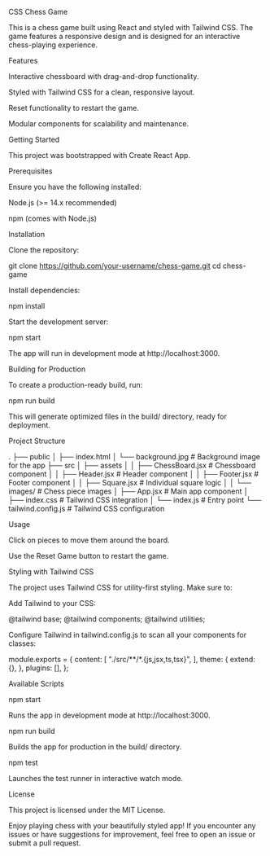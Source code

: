 CSS Chess Game

This is a chess game built using React and styled with Tailwind CSS. The game features a responsive design and is designed for an interactive chess-playing experience.

Features

Interactive chessboard with drag-and-drop functionality.

Styled with Tailwind CSS for a clean, responsive layout.

Reset functionality to restart the game.

Modular components for scalability and maintenance.

Getting Started

This project was bootstrapped with Create React App.

Prerequisites

Ensure you have the following installed:

Node.js (>= 14.x recommended)

npm (comes with Node.js)

Installation

Clone the repository:

git clone https://github.com/your-username/chess-game.git
cd chess-game

Install dependencies:

npm install

Start the development server:

npm start

The app will run in development mode at http://localhost:3000.

Building for Production

To create a production-ready build, run:

npm run build

This will generate optimized files in the build/ directory, ready for deployment.

Project Structure

.
├── public
│   ├── index.html
│   └── background.jpg   # Background image for the app
├── src
│   ├── assets
│   │   ├── ChessBoard.jsx  # Chessboard component
│   │   ├── Header.jsx      # Header component
│   │   ├── Footer.jsx      # Footer component
│   │   ├── Square.jsx      # Individual square logic
│   │   └── images/         # Chess piece images
│   ├── App.jsx             # Main app component
│   ├── index.css           # Tailwind CSS integration
│   └── index.js            # Entry point
└── tailwind.config.js      # Tailwind CSS configuration

Usage

Click on pieces to move them around the board.

Use the Reset Game button to restart the game.

Styling with Tailwind CSS

The project uses Tailwind CSS for utility-first styling. Make sure to:

Add Tailwind to your CSS:

@tailwind base;
@tailwind components;
@tailwind utilities;

Configure Tailwind in tailwind.config.js to scan all your components for classes:

module.exports = {
  content: [
    "./src/**/*.{js,jsx,ts,tsx}",
  ],
  theme: {
    extend: {},
  },
  plugins: [],
};

Available Scripts

npm start

Runs the app in development mode at http://localhost:3000.

npm run build

Builds the app for production in the build/ directory.

npm test

Launches the test runner in interactive watch mode.

License

This project is licensed under the MIT License.

Enjoy playing chess with your beautifully styled app! If you encounter any issues or have suggestions for improvement, feel free to open an issue or submit a pull request.

